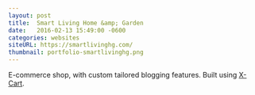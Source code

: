 ```yaml
---
layout: post
title:  Smart Living Home &amp; Garden
date:   2016-02-13 15:49:00 -0600
categories: websites
siteURL: https://smartlivinghg.com/
thumbnail: portfolio-smartlivinghg.png
---
```


E-commerce shop, with custom tailored blogging features. Built using [X-Cart](https://www.x-cart.com/).
